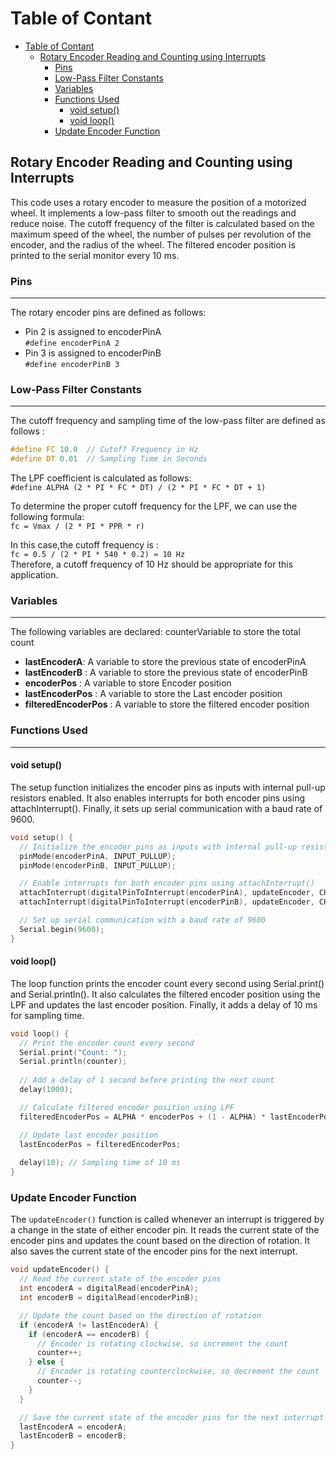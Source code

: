 # Table of Contant

- [Table of Contant](#table-of-contant)
  - [Rotary Encoder Reading and Counting using Interrupts](#rotary-encoder-reading-and-counting-using-interrupts)
    - [Pins](#pins)
    - [Low-Pass Filter Constants](#low-pass-filter-constants)
    - [Variables](#variables)
    - [Functions Used](#functions-used)
      - [void setup()](#void-setup)
      - [void loop()](#void-loop)
    - [Update Encoder Function](#update-encoder-function)

## Rotary Encoder Reading and Counting using Interrupts

This code uses a rotary encoder to measure the position of a motorized wheel. It implements a low-pass filter to smooth out the readings and reduce noise. The cutoff frequency of the filter is calculated based on the maximum speed of the wheel, the number of pulses per revolution of the encoder, and the radius of the wheel. The filtered encoder position is printed to the serial monitor every 10 ms.

### Pins
---
The rotary encoder pins are defined as follows:
- Pin 2 is assigned to encoderPinA  
  `#define encoderPinA 2`
-  Pin 3 is assigned to encoderPinB  
  `#define encoderPinB 3`

### Low-Pass Filter Constants
---

The cutoff frequency and sampling time of the low-pass filter are defined as follows :

```c++
#define FC 10.0  // Cutoff Frequency in Hz   
#define DT 0.01  // Sampling Time in Seconds
```

The LPF coefficient is calculated as follows:  
`#define ALPHA (2 * PI * FC * DT) / (2 * PI * FC * DT + 1) ` 

To determine the proper cutoff frequency for the LPF, we can use the following formula:  
`fc = Vmax / (2 * PI * PPR * r)`
 
In this case,the cutoff frequency is :   
`fc = 0.5 / (2 * PI * 540 * 0.2) ≈ 10 Hz`  
Therefore, a cutoff frequency of 10 Hz should be appropriate for this application.

### Variables
---
The following variables are declared:
counterVariable to store the total count
- **lastEncoderA**: A variable to store the previous state of encoderPinA
- **lastEncoderB** : A variable to store the previous state of encoderPinB
- **encoderPos** : A variable to store Encoder position
- **lastEncoderPos** : A variable to store the Last encoder position
- **filteredEncoderPos** : A variable to store the filtered encoder position


### Functions Used
---
#### void setup()

The setup function initializes the encoder pins as inputs with internal pull-up resistors enabled. It also enables interrupts for both encoder pins using attachInterrupt(). Finally, it sets up serial communication with a baud rate of 9600.

```c++
void setup() {
  // Initialize the encoder pins as inputs with internal pull-up resistors enabled
  pinMode(encoderPinA, INPUT_PULLUP);
  pinMode(encoderPinB, INPUT_PULLUP);

  // Enable interrupts for both encoder pins using attachInterrupt()
  attachInterrupt(digitalPinToInterrupt(encoderPinA), updateEncoder, CHANGE);
  attachInterrupt(digitalPinToInterrupt(encoderPinB), updateEncoder, CHANGE);

  // Set up serial communication with a baud rate of 9600
  Serial.begin(9600);
}
```

#### void loop()

The loop function prints the encoder count every second using Serial.print() and Serial.println(). It also calculates the filtered encoder position using the LPF and updates the last encoder position. Finally, it adds a delay of 10 ms for sampling time.

```C++
void loop() {
  // Print the encoder count every second
  Serial.print("Count: ");
  Serial.println(counter);
  
  // Add a delay of 1 second before printing the next count
  delay(1000);

  // Calculate filtered encoder position using LPF
  filteredEncoderPos = ALPHA * encoderPos + (1 - ALPHA) * lastEncoderPos;

  // Update last encoder position
  lastEncoderPos = filteredEncoderPos;
  
  delay(10); // Sampling time of 10 ms
}
```


### Update Encoder Function

The `updateEncoder()` function is called whenever an interrupt is triggered by a change in the state of either encoder pin. It reads the current state of the encoder pins and updates the count based on the direction of rotation. It also saves the current state of the encoder pins for the next interrupt.

```C++
void updateEncoder() {
  // Read the current state of the encoder pins
  int encoderA = digitalRead(encoderPinA);
  int encoderB = digitalRead(encoderPinB);

  // Update the count based on the direction of rotation
  if (encoderA != lastEncoderA) {
    if (encoderA == encoderB) {
      // Encoder is rotating clockwise, so increment the count
      counter++;
    } else {
      // Encoder is rotating counterclockwise, so decrement the count
      counter--;
    }
  }

  // Save the current state of the encoder pins for the next interrupt
  lastEncoderA = encoderA;
  lastEncoderB = encoderB;
}
```